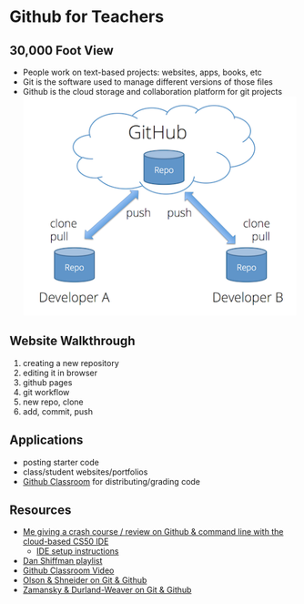 # Github for Teachers

## 30,000 Foot View
* People work on text-based projects: websites, apps, books, etc
* Git is the software used to manage different versions of those files
* Github is the cloud storage and collaboration platform for git projects
![push/pull](push-pull.png)

## Website Walkthrough
1. creating a new repository
2. editing it in browser
3. github pages
4. git workflow
5. new repo, clone
6. add, commit, push

## Applications
* posting starter code
* class/student websites/portfolios
* [Github Classroom](https://classroom.github.com/) for distributing/grading code

## Resources
* [Me giving a crash course / review on Github & command line with the cloud-based CS50 IDE](https://www.youtube.com/watch?v=ENdYkG6R41A)
  * [IDE setup instructions](https://github.com/hstatsep/ide50)
* [Dan Shiffman playlist](https://www.youtube.com/playlist?list=PLRqwX-V7Uu6ZF9C0YMKuns9sLDzK6zoiV)
* [Github Classroom Video](https://www.youtube.com/watch?v=KXWXg68KpTY)
* [Olson & Shneider on Git & Github](https://www.youtube.com/watch?v=tqk6BMjiizA)
* [Zamansky & Durland-Weaver on Git & Github](https://www.youtube.com/watch?v=Az8XuZUmeog)
